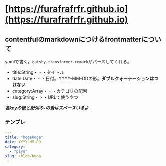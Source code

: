 # [https://furafrafrfr.github.io](https://furafrafrfr.github.io)
## contentfulのmarkdownにつけるfrontmatterについて
yamlで書く。`gatsby-transformer-remark`がパースしてくれる。
- title:String・・・タイトル
- date:Date・・・日付。YYYY-MM-DDの形。**ダブルクォーテーションはつけない**
- category:Array<String>・・・カテゴリの配列
- slug:String・・・URLで使うやつ

***各keyの後と配列の`-`の後はスペースいるよ***

### テンプレ
```yaml
---
title: "hogehoge"
date: YYYY-MM-DD
category: 
  - "piyo"
slug: /blog/huga
---
```
